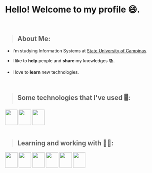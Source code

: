 <h1>Hello! Welcome to my profile 😄.</h1>
<br>

><h2>About Me:</h2>
<ul>
  <li><p>I'm studying Information Systems at <a href="https://www.unicamp.br/unicamp/">State University of Campinas</a>.</p></li>
  <li><p>I like to <strong>help</strong> people and <strong>share</strong> my knowledges 📚.</p></li>
  <li><p>I love to <strong>learn</strong> new technologies.</p></li>
</ul>
<br>

><h2>Some technologies that I've used 🖥️:</h2>
<div style="display: inline-block">
     <img align="center" height="50" width="40" src="https://cdn.jsdelivr.net/gh/devicons/devicon/icons/c/c-original.svg" />
     <img align="center" height="50" width="40" src="https://cdn.jsdelivr.net/gh/devicons/devicon/icons/java/java-original.svg" />
     <img align="center" height="50" width="40" src="https://cdn.jsdelivr.net/gh/devicons/devicon/icons/flutter/flutter-original.svg" />
</div>
<br><br>

><h2>Learning and working with 👨‍💻:</h2>

<div style="display: inline-block">
   <img align="center" height="50" width="40" src="https://cdn.jsdelivr.net/gh/devicons/devicon/icons/html5/html5-original.svg" />
   <img align="center" height="50" width="40" src="https://cdn.jsdelivr.net/gh/devicons/devicon/icons/css3/css3-original.svg" />
   <img align="center" height="50" width="40" src="https://cdn.jsdelivr.net/gh/devicons/devicon/icons/javascript/javascript-original.svg" />
   <img align="center" height="50" width="40" src="https://cdn.jsdelivr.net/gh/devicons/devicon/icons/php/php-original.svg" />
   <img align="center" height="50" width="40" src="https://cdn.jsdelivr.net/gh/devicons/devicon/icons/python/python-original.svg" />
   <img align="center" height="50" width="40" src="https://cdn.jsdelivr.net/gh/devicons/devicon/icons/mysql/mysql-original.svg" />
</div>
